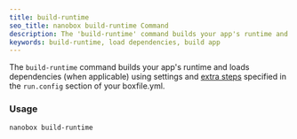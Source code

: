 ```yaml
---
title: build-runtime
seo_title: nanobox build-runtime Command
description: The 'build-runtime' command builds your app's runtime and and packages it into a deployable runtime package.
keywords: build-runtime, load dependencies, build app
---
```


The `build-runtime` command builds your app's runtime and loads dependencies (when applicable) using settings and [extra steps](/app-config/build-deploy-hooks/#extra_steps) specified in the `run.config` section of your boxfile.yml.

### Usage
```shell
nanobox build-runtime
```
